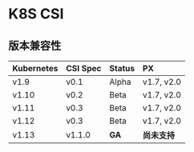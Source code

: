 # K8S CSI

## 版本兼容性 <a id="compatibility"></a>

| Kubernetes | CSI Spec | Status | PX |
| :--- | :--- | :--- | :--- |
| v1.9 | v0.1 | Alpha | v1.7, v2.0 |
| v1.10 | v0.2 | Beta | v1.7, v2.0 |
| v1.11 | v0.3 | Beta | v1.7, v2.0 |
| v1.12 | v0.3 | Beta | v1.7, v2.0 |
| v1.13 | v1.1.0 | **GA** | **尚未支持** |




